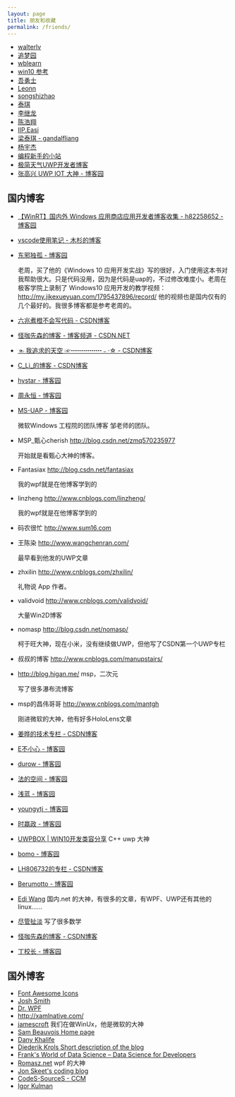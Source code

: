 ```yaml
---
layout: page
title: 朋友和收藏
permalink: /friends/
---
```


- [walterlv](https://walterlv.github.io/ )
- [追梦园](http://www.zmy123.cn)
- [wblearn](https://wblearn.github.io/)
- [win10 参考](http://lindexi.oschina.io/lindexi/post/win10-uwp-%E5%8F%82%E8%80%83/)
- [吾勇士](http://wuyongshi.top/pages/1479085886341.html)
- [Leonn](https://liyuans.com)
- [songshizhao](www.songshizhao.com)
- [泰琪](http://gandalfliang.me/)
- [李继龙](https://kljzndx.github.io/My-Blog/)
- [陈浩翔](http://chenhaoxiang.cn/ )
- [IIP.Easi](https://iip-easi.github.io/)
- [梁泰琪 - gandalfliang](http://gandalfliang.me/)
- [杨宇杰](https://okcthouder.github.io/)
- [编程新手的小站](http://17i648w554.iask.in/wordpress/)
- [极简天气UWP开发者博客](http://fionlen.azurewebsites.net/)
- [张高兴 UWP IOT 大神 - 博客园](http://www.cnblogs.com/zhanggaoxing/default.html?page=1)

## 国内博客

 - [【WinRT】国内外 Windows 应用商店应用开发者博客收集 - h82258652 - 博客园](http://www.cnblogs.com/h82258652/p/4909957.html)

 - [vscode使用笔记 - 木杉的博客](http://mushanshitiancai.github.io/2017/01/07/tools/vscode%E4%BD%BF%E7%94%A8%E7%AC%94%E8%AE%B0/)
 - [东邪独孤 - 博客园](http://www.cnblogs.com/tcjiaan/ ) 
   
   老周，买了他的《Windows 10 应用开发实战》写的很好，入门使用这本书对我帮助很大。只是代码没用，因为是代码是uap的，不过修改难度小。老周在极客学院上录制了 Windows10 应用开发的教学视频：http://my.jikexueyuan.com/1795437896/record/ 他的视频也是国内仅有的几个最好的。我很多博客都是参考老周的。

 - [六兆煮橙不会写代码 - CSDN博客](http://blog.csdn.net/lzl1918 )
 - [怪咖先森的博客 - 博客频道 - CSDN.NET](http://blog.csdn.net/u011033906?viewmode=contents)
 - [☜ 我追求的天空 ☞┅┅┅┅┅﹣·☆ - CSDN博客](http://blog.csdn.net/xuzhongxuan )
 - [C_Li_的博客 - CSDN博客](http://blog.csdn.net/github_36704374?viewmode=contents )
 - [hystar - 博客园](http://www.cnblogs.com/lsxqw2004 )
 - [周永恒 - 博客园](http://www.cnblogs.com/Zhouyongh )

 - [MS-UAP - 博客园](http://www.cnblogs.com/ms-uap/ )

   微软Windows 工程院的团队博客 邹老师的团队。

 - MSP_甄心cherish http://blog.csdn.net/zmq570235977 

   开始就是看甄心大神的博客。

 - Fantasiax http://blog.csdn.net/fantasiax 

   我的wpf就是在他博客学到的

 - linzheng http://www.cnblogs.com/linzheng/  

   我的wpf就是在他博客学到的

 - 码农很忙 http://www.sum16.com 

 - 王陈染 http://www.wangchenran.com/ 

   最早看到他发的UWP文章

 - zhxilin http://www.cnblogs.com/zhxilin/ 

   礼物说 App 作者。

 - validvoid http://www.cnblogs.com/validvoid/ 

   大量Win2D博客

 - nomasp http://blog.csdn.net/nomasp/ 

   柯于旺大神，现在小米，没有继续做UWP，但他写了CSDN第一个UWP专栏

 - 叔叔的博客 http://www.cnblogs.com/manupstairs/

 - http://blog.higan.me/ msp，二次元 

   写了很多瀑布流博客 

 - msp的昌伟哥哥 http://www.cnblogs.com/mantgh

   刚进微软的大神，他有好多HoloLens文章

 - [姜晔的技术专栏 - CSDN博客](http://blog.csdn.net/ioio_jy?viewmode=contents )

 - [E不小心 - 博客园](http://www.cnblogs.com/gaoshang212 )
 - [durow - 博客园](http://www.cnblogs.com/durow/ )
 - [法的空间 - 博客园](http://www.cnblogs.com/FaDeKongJian )
 - [浅蓝 - 博客园](http://www.cnblogs.com/qianblue )
 - [youngytj - 博客园](http://www.cnblogs.com/youngytj )
 - [时嬴政 - 博客园](http://www.cnblogs.com/shiyingzheng )
 - [UWPBOX | WIN10开发类容分享](http://uwpbox.com/ ) C++ uwp 大神
 - [bomo - 博客园](http://www.cnblogs.com/bomo )
 - [LH806732的专栏 - CSDN博客](http://blog.csdn.net/LH806732 )
 - [Berumotto - 博客园](http://www.cnblogs.com/KudouShinichi/ )
 - [Edi Wang](http://edi.wang/ ) 国内.net 的大神，有很多的文章，有WPF、UWP还有其他的linux……
 - [尽管扯淡](http://jameszhan.github.io/ ) 写了很多数学
 - [怪咖先森的博客 - CSDN博客](http://blog.csdn.net/u011033906 )
 - [丁校长 - 博客园](http://www.cnblogs.com/dingdaheng )
 

## 国外博客

 - [Font Awesome Icons](http://fontawesome.io/icons/)
 - [Josh Smith](https://joshsmithonwpf.wordpress.com/ )
 - [Dr. WPF](http://drwpf.com/blog/ )
 - http://xamlnative.com/
 - [jamescroft](http://jamescroft.co.uk)  我们在做WinUx，他是微软的大神
 - [Sam Beauvois Home page](http://www.sambeauvois.be/ )
 - [Dany Khalife](http://www.dkhalife.com/ )
 - [Diederik Krols  Short description of the blog](https://blogs.u2u.be/diederik )
 - [Frank's World of Data Science – Data Science for Developers](http://www.franksworld.com/ )
 - [Romasz.net](http://www.romasz.net/ ) wpf 的大神
 - [Jon Skeet's coding blog](https://codeblog.jonskeet.uk/ )
 - [CodeS-SourceS - CCM](http://codes-sources.commentcamarche.net/ )
 - [Igor Kulman](https://blog.kulman.sk/ )
